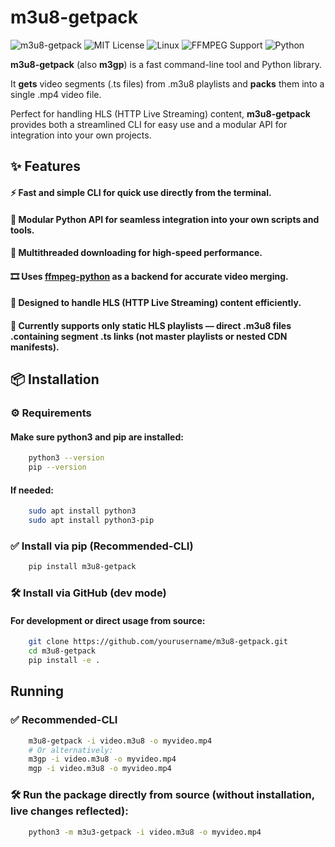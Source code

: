 
# m3u8-getpack

![m3u8-getpack](https://img.shields.io/badge/pip_install-m3u8--getpack-gold) ![MIT License](https://img.shields.io/badge/License-MIT-gold.svg) ![Linux](https://img.shields.io/badge/Linux-Support-blue?logo=linux&logoColor=white) ![FFMPEG Support](https://img.shields.io/badge/FFMPEG-Support-blue) ![Python](https://img.shields.io/badge/Python-blue?logo=python&logoColor=yellow)

**m3u8-getpack** (also **m3gp**) is a fast command-line tool and Python library. 

It **gets** video segments (.ts files) from .m3u8 playlists and **packs** them into a single .mp4 video file.

Perfect for handling HLS (HTTP Live Streaming) content, **m3u8-getpack** provides both a streamlined CLI for easy use and a modular API for integration into your own projects.

## ✨ Features
#### ⚡ Fast and simple CLI for quick use directly from the terminal.
#### 🧩 Modular Python API for seamless integration into your own scripts and tools.
#### 🚀 Multithreaded downloading for high-speed performance.
#### 🎞️ Uses [ffmpeg-python](https://github.com/kkroening/ffmpeg-python) as a backend for accurate video merging.
#### 📡 Designed to handle HLS (HTTP Live Streaming) content efficiently.
#### 📌 Currently supports only static HLS playlists — direct .m3u8 files .containing segment .ts links (not master playlists or nested CDN manifests).

## 📦 Installation
### ⚙️ Requirements
#### Make sure python3 and pip are installed:
```bash
    python3 --version
    pip --version
```
#### If needed:
```bash
    sudo apt install python3
    sudo apt install python3-pip
```
### ✅ Install via pip (Recommended-CLI)

```bash
    pip install m3u8-getpack
```

### 🛠️ Install via GitHub (dev mode)

#### For development or direct usage from source:
```bash
    git clone https://github.com/yourusername/m3u8-getpack.git
    cd m3u8-getpack
    pip install -e .
```

## Running
### ✅ Recommended-CLI
```bash
    m3u8-getpack -i video.m3u8 -o myvideo.mp4
    # Or alternatively:
    m3gp -i video.m3u8 -o myvideo.mp4
    mgp -i video.m3u8 -o myvideo.mp4
```

### 🛠️ Run the package directly from source (without installation, live changes reflected):
```bash
    python3 -m m3u3-getpack -i video.m3u8 -o myvideo.mp4
```
